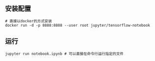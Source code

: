 ## 安装配置

```shell
# 直接以docker的方式安装
docker run -d -p 8888:8888 --user root jupyter/tensorflow-notebook
```

## 运行

```shell
jupyter run notebook.ipynb # 可以直接在命令行运行指定的文件
```

